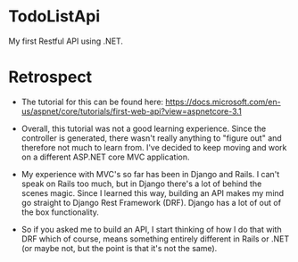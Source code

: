 # TodoListApi  
My first Restful API using .NET. 


# Retrospect  

* The tutorial for this can be found here: 
  https://docs.microsoft.com/en-us/aspnet/core/tutorials/first-web-api?view=aspnetcore-3.1  
  
* Overall, this tutorial was not a good learning experience. Since the controller is generated, there wasn't really anything to "figure out" and therefore not much to learn from. I've decided to keep moving and work on a different ASP.NET core MVC application.  

* My experience with MVC's so far has been in Django and Rails. I can't speak on Rails too much, but in Django there's a lot of behind the scenes magic. Since I learned this way, building an API makes my mind go straight to Django Rest Framework (DRF). Django has a lot of out of the box functionality.  

* So if you asked me to build an API, I start thinking of how I do that with DRF which of course, means something entirely different in Rails or .NET (or maybe not, but the point is that it's not the same).  
